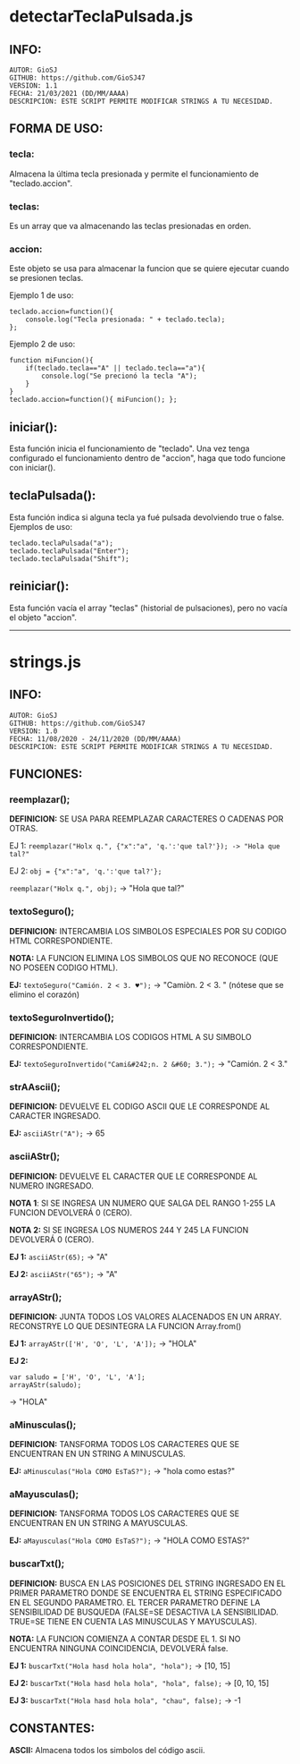 # detectarTeclaPulsada.js
## INFO:
	AUTOR: GioSJ
	GITHUB: https://github.com/GioSJ47
	VERSION: 1.1
	FECHA: 21/03/2021 (DD/MM/AAAA)
	DESCRIPCION: ESTE SCRIPT PERMITE MODIFICAR STRINGS A TU NECESIDAD.
  
## FORMA DE USO:
### tecla:

Almacena la última tecla presionada y permite el funcionamiento de "teclado.accion".
  
### teclas:

Es un array que va almacenando las teclas presionadas en orden.
  
### accion:

Este objeto se usa para almacenar la funcion que se quiere ejecutar cuando se presionen teclas.

Ejemplo 1 de uso:
```
teclado.accion=function(){
	console.log("Tecla presionada: " + teclado.tecla);
};
```
Ejemplo 2 de uso:
```
function miFuncion(){
	if(teclado.tecla=="A" || teclado.tecla=="a"){
		console.log("Se precionó la tecla "A");
	}
}
teclado.accion=function(){ miFuncion(); };
```
    
## iniciar():

Esta función inicia el funcionamiento de "teclado". Una vez tenga configurado el funcionamiento dentro de "accion", haga que todo funcione con iniciar().
  
## teclaPulsada():

Esta función indica si alguna tecla ya fué pulsada devolviendo true o false.
  Ejemplos de uso:
```
teclado.teclaPulsada("a");
teclado.teclaPulsada("Enter");
teclado.teclaPulsada("Shift");
```
   
## reiniciar(): 
 
Esta función vacía el array "teclas" (historial de pulsaciones), pero no vacía el objeto "accion".
   
--------------------

# strings.js
## 	INFO:
	AUTOR: GioSJ
	GITHUB: https://github.com/GioSJ47
	VERSION: 1.0
	FECHA: 11/08/2020 - 24/11/2020 (DD/MM/AAAA)
	DESCRIPCION: ESTE SCRIPT PERMITE MODIFICAR STRINGS A TU NECESIDAD.
	
## FUNCIONES:
### reemplazar();
**DEFINICION:** SE USA PARA REEMPLAZAR CARACTERES O CADENAS POR OTRAS.

EJ 1: ```reemplazar("Holx q.", {"x":"a", 'q.':'que tal?'}); -> "Hola que tal?"```

EJ 2: `obj = {"x":"a", 'q.':'que tal?'};`

`reemplazar("Holx q.", obj);` -> "Hola que tal?"
	
### textoSeguro();
**DEFINICION:** INTERCAMBIA LOS SIMBOLOS ESPECIALES POR SU CODIGO HTML CORRESPONDIENTE.

**NOTA:** LA FUNCION ELIMINA LOS SIMBOLOS QUE NO RECONOCE (QUE NO POSEEN CODIGO HTML).

**EJ:** `textoSeguro("Camión. 2 < 3. ♥");` -> "Cami&#242;n. 2 &#60; 3. "   (nótese que se elimino el corazón)

### textoSeguroInvertido();
**DEFINICION:** INTERCAMBIA LOS CODIGOS HTML A SU SIMBOLO CORRESPONDIENTE.

**EJ:** `textoSeguroInvertido("Cami&#242;n. 2 &#60; 3.");` -> "Camión. 2 < 3."

### strAAscii();
**DEFINICION:** DEVUELVE EL CODIGO ASCII QUE LE CORRESPONDE AL CARACTER INGRESADO.

**EJ:** `asciiAStr("A");` -> 65

### asciiAStr();
**DEFINICION:** DEVUELVE EL CARACTER QUE LE CORRESPONDE AL NUMERO INGRESADO.

**NOTA 1**: SI SE INGRESA UN NUMERO QUE SALGA DEL RANGO 1-255 LA FUNCION DEVOLVERÁ 0 (CERO).

**NOTA 2:** SI SE INGRESA LOS NUMEROS 244 Y 245 LA FUNCION DEVOLVERÁ 0 (CERO).

**EJ 1:** `asciiAStr(65);` -> "A"

**EJ 2:** `asciiAStr("65");` -> "A"

### arrayAStr();
**DEFINICION:** JUNTA TODOS LOS VALORES ALACENADOS EN UN ARRAY. RECONSTRYE LO QUE DESINTEGRA LA FUNCION Array.from()

**EJ 1:** `arrayAStr(['H', 'O', 'L', 'A']);` -> "HOLA"

**EJ 2:**
~~~
var saludo = ['H', 'O', 'L', 'A'];
arrayAStr(saludo);
~~~ 
-> "HOLA"

### aMinusculas();
**DEFINICION:** TANSFORMA TODOS LOS CARACTERES QUE SE ENCUENTRAN EN UN STRING A MINUSCULAS.

**EJ:** `aMinusculas("Hola COMO EsTaS?");` -> "hola como estas?"

### aMayusculas();
**DEFINICION:** TANSFORMA TODOS LOS CARACTERES QUE SE ENCUENTRAN EN UN STRING A MAYUSCULAS.

**EJ:** `aMayusculas("Hola COMO EsTaS?");` -> "HOLA COMO ESTAS?"

### buscarTxt();
**DEFINICION:** BUSCA EN LAS POSICIONES DEL STRING INGRESADO EN EL PRIMER PARAMETRO DONDE SE ENCUENTRA EL STRING ESPECIFICADO EN EL SEGUNDO PARAMETRO. EL TERCER PARAMETRO DEFINE LA SENSIBILIDAD DE BUSQUEDA (FALSE=SE DESACTIVA LA SENSIBILIDAD. TRUE=SE TIENE EN CUENTA LAS MINUSCULAS Y MAYUSCULAS).

**NOTA:** LA FUNCION COMIENZA A CONTAR DESDE EL 1. SI NO ENCUENTRA NINGUNA COINCIDENCIA, DEVOLVERÁ false.

**EJ 1:** `buscarTxt("Hola hasd hola hola", "hola");`        -> [10, 15]

**EJ 2:** `buscarTxt("Hola hasd hola hola", "hola", false);` -> [0, 10, 15]

**EJ 3:** `buscarTxt("Hola hasd hola hola", "chau", false);` -> -1
		
## CONSTANTES:
**ASCII:** Almacena todos los simbolos del código ascii.

